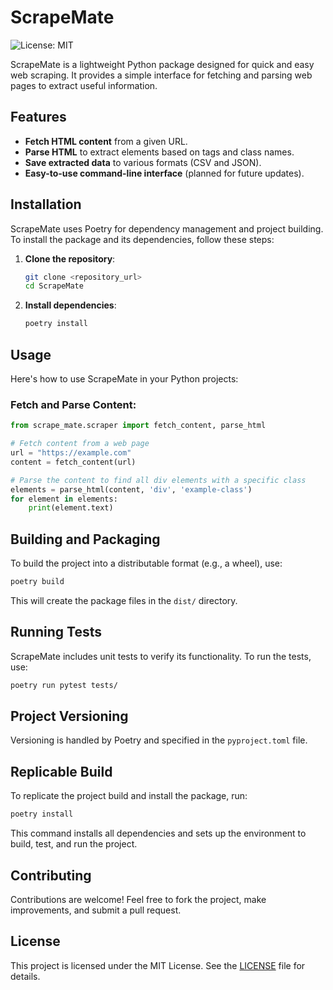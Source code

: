 # ScrapeMate

![License: MIT](https://img.shields.io/badge/License-MIT-yellow.svg)

ScrapeMate is a lightweight Python package designed for quick and easy web scraping. It provides a simple interface for fetching and parsing web pages to extract useful information.

## Features
- **Fetch HTML content** from a given URL.
- **Parse HTML** to extract elements based on tags and class names.
- **Save extracted data** to various formats (CSV and JSON).
- **Easy-to-use command-line interface** (planned for future updates).

## Installation
ScrapeMate uses Poetry for dependency management and project building. To install the package and its dependencies, follow these steps:

1. **Clone the repository**:
   ```bash
   git clone <repository_url>
   cd ScrapeMate
   ```

2. **Install dependencies**:
   ```bash
   poetry install
   ```

## Usage
Here's how to use ScrapeMate in your Python projects:

### Fetch and Parse Content:
```python
from scrape_mate.scraper import fetch_content, parse_html

# Fetch content from a web page
url = "https://example.com"
content = fetch_content(url)

# Parse the content to find all div elements with a specific class
elements = parse_html(content, 'div', 'example-class')
for element in elements:
    print(element.text)
```

## Building and Packaging
To build the project into a distributable format (e.g., a wheel), use:
```bash
poetry build
```
This will create the package files in the `dist/` directory.

## Running Tests
ScrapeMate includes unit tests to verify its functionality. To run the tests, use:
```bash
poetry run pytest tests/
```

## Project Versioning
Versioning is handled by Poetry and specified in the `pyproject.toml` file.

## Replicable Build
To replicate the project build and install the package, run:
```bash
poetry install
```
This command installs all dependencies and sets up the environment to build, test, and run the project.

## Contributing
Contributions are welcome! Feel free to fork the project, make improvements, and submit a pull request.

## License

This project is licensed under the MIT License. See the [LICENSE](LICENSE) file for details.
